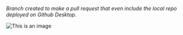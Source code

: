 *Branch created to make a pull request that even include the local repo deployed on Github Desktop.*

![This is an image](https://myoctocat.com/assets/images/base-octocat.svg)

